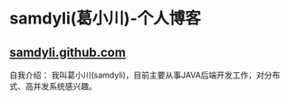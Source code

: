 # samdyli(葛小川)-个人博客 
[samdyli.github.com](samdyli.github.com)
-----
自我介绍：
我叫葛小川(samdyli)，目前主要从事JAVA后端开发工作，对分布式、高并发系统感兴趣。

